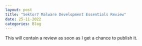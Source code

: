```yaml
---
layout: post
title: "Sektor7 Malware Development Essentials Review"
date: 25-11-2022
categories: Blog
---
```



This will contain a review as soon as I get a chance to publish it. 


